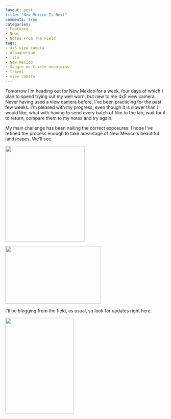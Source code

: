 ```yaml
---
layout: post
title: "New Mexico Is Next"
comments: true
categories:
- Featured
- News
- Notes From The Field
tags:
- 4x5 view camera
- Albuquerque
- film
- New Mexico
- Sangre de Cristo mountains
- travel
- view camera
---
```

Tomorrow I'm heading out for New Mexico for a week, four days of which I plan to spend trying out my well worn, but new to me 4x5 view camera. Never having used a view camera before, I've been practicing for the past few weeks. I'm pleased with my progress, even though it is slower than I would like, what with having to send every batch of film to the lab, wait for it to return, compare them to my notes and try again.

My main challenge has been nailing the correct exposures. I hope I've refined the process enough to take advantage of New Mexico's beautiful landscapes. We'll see.

<a href="http://blog.lesterpickerphoto.com/wp-content/uploads/2011/05/DSC5069.jpg"><img class="aligncenter size-medium wp-image-1120" title="_DSC5069" src="http://blog.lesterpickerphoto.com/wp-content/uploads/2011/05/DSC5069-248x300.jpg" alt="" width="248" height="300"></a>

<a href="http://blog.lesterpickerphoto.com/wp-content/uploads/2011/05/New-Mexico-2007-173.jpg"><img class="size-medium wp-image-1121" title="New Mexico 2007- 173" src="http://blog.lesterpickerphoto.com/wp-content/uploads/2011/05/New-Mexico-2007-173-300x180.jpg" alt="" width="300" height="180"></a>

I'll be blogging from the field, as usual, so look for updates right here.

<a href="http://blog.lesterpickerphoto.com/wp-content/uploads/2011/05/New-Mexico_2000-04-28_119%C2%A9LesterPicker.jpg"><img class="size-medium wp-image-1122" title="New Mexico_2000-04-28_119©LesterPicker" src="http://blog.lesterpickerphoto.com/wp-content/uploads/2011/05/New-Mexico_2000-04-28_119%C2%A9LesterPicker-215x300.jpg" alt="" width="215" height="300"></a>